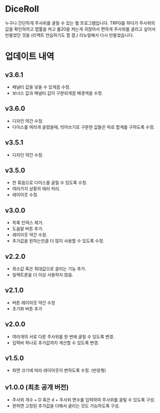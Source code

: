 # DiceRoll
누구나 간단하게 주사위를 굴릴 수 있는 웹 프로그램입니다. TRPG를 하다가 주사위의 값을 확인하려고 맵툴을 켜고 롤20을 켜는게 귀찮아서 편하게 주사위를 굴리고 싶어서 만들었던 것을 (리액트 연습하기도 할 겸.) 리뉴얼해서 다시 만들었습니다.

# 업데이트 내역
## v3.6.1
+ 패널티 값을 넣을 수 있게끔 수정.
+ 보너스 값과 패널티 값이 구분되게끔 배경색을 수정.

## v3.6.0
+ 디자인 약간 수정.
+ 다이스를 여러개 굴렸을때, 띄어쓰기로 구분한 값들은 따로 합계를 구하도록 수정.

## v3.5.1
+ 디자인 약간 수정.

## v3.5.0
+ 한 묶음으로 다이스를 굴릴 수 있도록 수정.
+ 여러가지 상황의 에러 처리.
+ 레이아웃 수정.

## v3.0.0
+ 목록 인덱스 제거.
+ 도움말 버튼 추가.
+ 레이아웃 약간 수정.
+ 추가값을 원하는만큼 더 많이 사용할 수 있도록 수정.

## v2.2.0
+ 최소값 혹은 최대값으로 굴리는 기능 추가.
+ 일렉트론을 더 이상 사용하지 않음.

## v2.1.0
+ 버튼 레이아웃 약간 수정
+ 초기화 버튼 추가

## v2.0.0
+ 여러개의 서로 다른 주사위를 한 번에 굴릴 수 있도록 변경.
+ 입력바 하나로 추가값까지 계산할 수 있도록 변경.

## v1.5.0
+ 화면 크기에 따라 레이아웃이 변하도록 수정. (반응형)

## v1.0.0 (최초 공개 버전)
+ 주사위 개수 + D 혹은 d + 주사위 면수를 입력하여 주사위를 굴릴 수 있도록 구성.
+ 원하면 고정된 추가값을 더해서 굴리는 것도 가능하도록 구성.